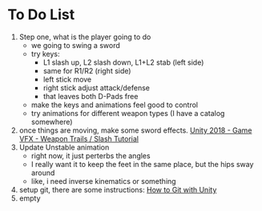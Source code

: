 # To Do List

1. Step one, what is the player going to do
	* we going to swing a sword
    * try keys:
        * L1 slash up, L2 slash down, L1+L2 stab (left side)
        * same for R1/R2 (right side)
        * left stick move
        * right stick adjust attack/defense
        * that leaves both D-Pads free
    * make the keys and animations feel good to control
    * try animations for different weapon types (I have a catalog somewhere)
1. once things are moving, make some sword effects. [Unity 2018 - Game VFX - Weapon Trails / Slash Tutorial
](https://www.youtube.com/watch?v=c8hijUge7IY)
1. Update Unstable animation
    * right now, it just perterbs the angles
    * I really want it to keep the feet in the same place, but the hips sway around
    * like, i need inverse kinematics or something
1. setup git, there are some instructions: [How to Git with Unity
](https://thoughtbot.com/blog/how-to-git-with-unity)
1. empty
